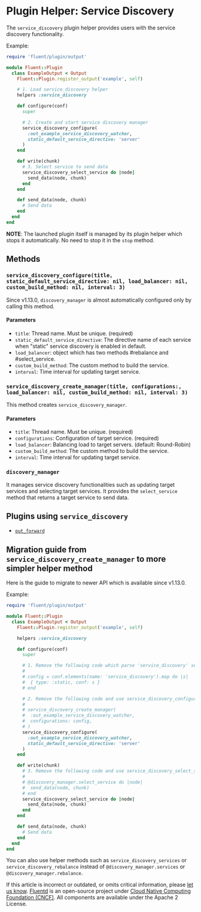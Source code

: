 # Plugin Helper: Service Discovery

The `service_discovery` plugin helper provides users with the service discovery functionality.

Example:

```ruby
require 'fluent/plugin/output'

module Fluent::Plugin
  class ExampleOutput < Output
    Fluent::Plugin.register_output('example', self)

    # 1. Load service_discovery helper
    helpers :service_discovery

    def configure(conf)
      super

      # 2. Create and start service discovery manager
      service_discovery_configure(
        :out_example_service_discovery_watcher,
        static_default_service_directive: 'server'
      )
    end

    def write(chunk)
      # 3. Select service to send data
      service_discovery_select_service do |node|
        send_data(node, chunk)
      end
    end

    def send_data(node, chunk)
      # Send data
    end
  end
end
```

**NOTE**: The launched plugin itself is managed by its plugin helper which stops it automatically. No need to stop it in the `stop` method.

## Methods

### `service_discovery_configure(title, static_default_service_directive: nil, load_balancer: nil, custom_build_method: nil, interval: 3)`

Since v1.13.0, `discovery_manager` is almost automatically configured only by calling this method.

#### Parameters

* `title`: Thread name. Must be unique. \(required\)
* `static_default_service_directive`: The directive name of each service when "static" service discovery is enabled in default.
* `load_balancer`: object which has two methods \#rebalance and \#select\_service.
* `custom_build_method`: The custom method to build the service.
* `interval`: Time interval for updating target service.

### `service_discovery_create_manager(title, configurations:, load_balancer: nil, custom_build_method: nil, interval: 3)`

This method creates `service_discovery_manager`.

#### Parameters

* `title`: Thread name. Must be unique. \(required\)
* `configurations`: Configuration of target service. \(required\)
* `load_balancer`: Balancing load to target servers. \(default: Round-Robin\)
* `custom_build_method`: The custom method to build the service.
* `interval`: Time interval for updating target service.

### `discovery_manager`

It manages service discovery functionalities such as updating target services and selecting target services. It provides the `select_service` method that returns a target service to send data.

## Plugins using `service_discovery`

* [`out_forward`](../output/forward.md)

## Migration guide from `service_discovery_create_manager` to more simpler helper method

Here is the guide to migrate to newer API which is available since v1.13.0.

Example:

```ruby
require 'fluent/plugin/output'

module Fluent::Plugin
  class ExampleOutput < Output
    Fluent::Plugin.register_output('example', self)

    helpers :service_discovery

    def configure(conf)
      super

      # 1. Remove the following code which parse 'service_discovery' section by yourself
      #
      # config = conf.elements(name: 'service_discovery').map do |s|
      #  { type: :static, conf: s }
      # end

      # 2. Remove the following code and use service_discovery_configure
      #
      # service_discovery_create_manager(
      #  :out_example_service_discovery_watcher,
      #  configurations: config,
      # )
      service_discovery_configure(
        :out_example_service_discovery_watcher,
        static_default_service_directive: 'server'
      )
    end

    def write(chunk)
      # 3. Remove the following code and use service_discovery_select_service to select service
      #
      # @discovery_manager.select_service do |node|
      #  send_data(node, chunk)
      # end
      service_discovery_select_service do |node|
        send_data(node, chunk)
      end
    end

    def send_data(node, chunk)
      # Send data
    end
  end
end
```

You can also use helper methods such as `service_discovery_services` or `service_discovery_rebalance` instead of `@discovery_manager.services` or `@discovery_manager.rebalance`.

If this article is incorrect or outdated, or omits critical information, please [let us know](https://github.com/fluent/fluentd-docs-gitbook/issues?state=open). [Fluentd](http://www.fluentd.org/) is an open-source project under [Cloud Native Computing Foundation \(CNCF\)](https://cncf.io/). All components are available under the Apache 2 License.

